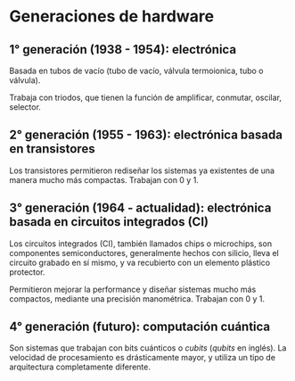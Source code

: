 # Generaciones de hardware

## 1° generación (1938 - 1954): electrónica

Basada en tubos de vacío (tubo de vacío, válvula termoionica, tubo o válvula).

Trabaja con triodos, que tienen la función de amplificar, conmutar, oscilar, selector.

## 2° generación (1955 - 1963): electrónica basada en transistores

Los transistores permitieron rediseñar los sistemas ya existentes de una manera mucho más compactas. Trabajan con 0 y 1.

## 3° generación (1964 - actualidad): electrónica basada en circuitos integrados (CI)

Los circuitos integrados (CI), también llamados chips o microchips, son componentes semiconductores, generalmente hechos con silicio, lleva el circuito grabado en sí mismo, y va recubierto con un elemento plástico protector.

Permitieron mejorar la performance y diseñar sistemas mucho más compactos, mediante una precisión manométrica. Trabajan con 0 y 1.

## 4° generación (futuro): computación cuántica

Son sistemas que trabajan con bits cuánticos o *cubits* (*qubits* en inglés). La velocidad de procesamiento es drásticamente mayor, y utiliza un tipo de arquitectura completamente diferente.
